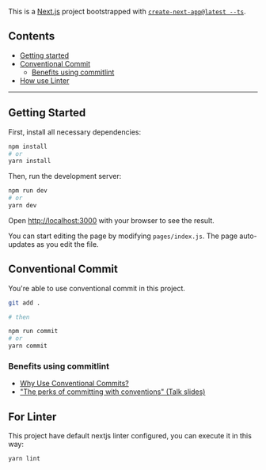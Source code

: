 This is a [Next.js](https://nextjs.org/) project bootstrapped with [`create-next-app@latest --ts`](https://github.com/vercel/next.js/tree/canary/packages/create-next-app).

## Contents

-   [Getting started](#getting-started)
-   [Conventional Commit](#conventional-commit)
    -   [Benefits using commitlint](#benefits-using-commitlint)
-   [How use Linter](#for-linter)

---

## Getting Started

First, install all necessary dependencies:

```bash
npm install
# or
yarn install
```

Then, run the development server:

```bash
npm run dev
# or
yarn dev
```

Open [http://localhost:3000](http://localhost:3000) with your browser to see the result.

You can start editing the page by modifying `pages/index.js`. The page auto-updates as you edit the file.

## Conventional Commit

You're able to use conventional commit in this project.

```bash
git add .

# then

npm run commit
# or
yarn commit
```

### Benefits using commitlint

-   [Why Use Conventional Commits?](https://www.conventionalcommits.org/en/v1.0.0-beta.2/#why-use-conventional-commits)
-   ["The perks of committing with conventions" (Talk slides)](https://slides.com/marionebl/the-perks-of-committing-with-conventions#/)

## For Linter

This project have default nextjs linter configured, you can execute it in this way:

```bash
yarn lint
```
